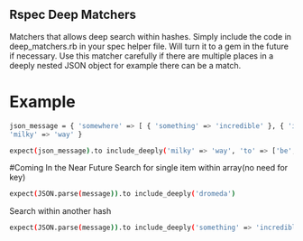 ## Rspec Deep Matchers
Matchers that allows deep search within hashes. Simply include the code in deep_matchers.rb in your spec helper file. Will turn it to a gem in the future if necessary. Use this matcher carefully if there are multiple places in a deeply nested JSON object for example there can be a match.

# Example
```bash
json_message = { 'somewhere' => [ { 'something' => 'incredible' }, { 'is' => 'waiting', 'to' => ['be', 'known'] } ],
'milky' => 'way' }

expect(json_message).to include_deeply('milky' => 'way', 'to' => ['be', 'known'], 'an' => ['dromeda'])
```

#Coming In the Near Future
Search for single item within array(no need for key)
```bash
expect(JSON.parse(message)).to include_deeply('dromeda')
```
Search within another hash
```bash
expect(JSON.parse(message)).to include_deeply('something' => 'incredible').within('somewhere')
```
